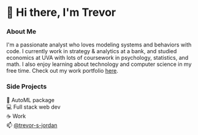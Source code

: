 # 👋 Hi there, I'm Trevor

### About Me

I'm a passionate analyst who loves modeling systems and behaviors with code. I currently work in strategy & analytics at a bank, and studied economics at UVA with lots of coursework in psychology, statistics, and math. I also enjoy learning about technology and computer science in my free time. Check out my work portfolio [here](https://www.github.com/tsj7ww/portfolio#readme).

### Side Projects

🤖 AutoML package  
💻 Full stack web dev  
☕ Work  
📫 [@trevor-s-jordan](https://linkedin.com/in/trevor-s-jordan) 
